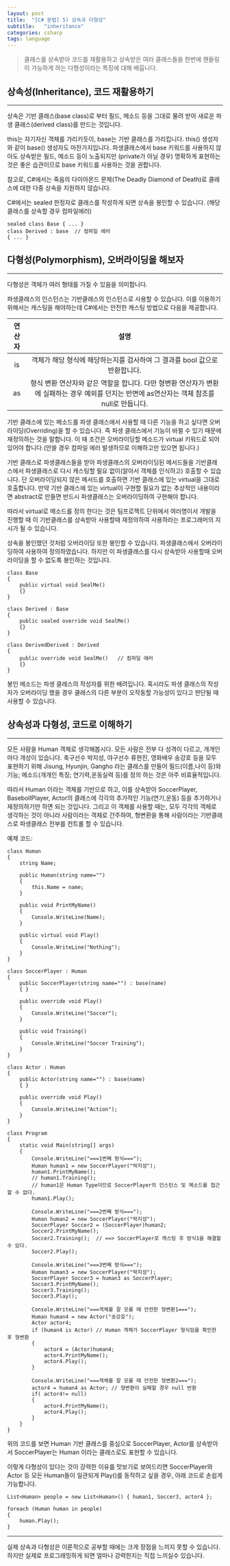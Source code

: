 ```yaml
---
layout: post
title:  "[C# 문법] 5) 상속과 다형성"
subtitle:   "inheritance"
categories: csharp
tags: language
---
```


> 클래스를 상속받아 코드를 재활용하고 상속받은 여러 클래스들을 한번에 핸들링이 가능하게 하는 다형성이라는 특징에 대해 배웁니다. 

## 상속성(Inheritance), 코드 재활용하기
---

상속은 기반 클래스(base class)로 부터 필드, 메소드 등을 그대로 물려 받아 새로운 파생 클래스(derived class)를 만드는 것입니다.

this는 자기자신 객체를 가리키듯이, base는 기반 클래스를 가리킵니다. this() 생성자와 같이 base() 생성자도 마찬가지입니다.
파생클래스에서 base 키워드를 사용하지 않아도 상속받은 필드, 메소드 등이 노출되지만 (private가 아닐 경우) 명확하게 표현하는 것은 좋은 습관이므로 base 키워드를 사용하는 것을 권합니다.

참고로, C#에서는 죽음의 다이아몬드 문제(The Deadly Diamond of Death)로 클래스에 대한 다중 상속을 지원하지 않습니다.

C#에서는 sealed 한정자로 클래스를 작성하게 되면 상속을 봉인할 수 있습니다. (해당 클래스를 상속할 경우 컴파일에러)

```
sealed class Base { ... }
class Derived : base  // 컴파일 에러
{ ... }
```

## 다형성(Polymorphism), 오버라이딩을 해보자
---

다형성은 객체가 여러 형태를 가질 수 있음을 의미합니다.

파생클래스의 인스턴스는 기반클래스의 인스턴스로 사용할 수 있습니다. 이를 이용하기 위해서는 캐스팅을 해야하는데 C#에서는 안전한 캐스팅 방법으로 다음을 제공합니다.

| 연산자 |                                                                      설명                                                                      |
|:------:|:----------------------------------------------------------------------------------------------------------------------------------------------:|
| is     | 객체가 해당 형식에 해당하는지를 검사하여 그 결과를 bool 값으로 반환합니다.                                                                     |
| as     | 형식 변환 연산자와 같은 역할을 합니다. 다만 형변환 연산자가 변환에 실패하는 경우 예외를 던지는  반면에 as연산자는 객체 참조를 null로 만듭니다. |


기반 클래스에 있는 메소드를 파생 클래스에서 사용할 때 다른 기능을 하고 싶다면 오버라이딩(Overriding)을 할 수 있습니다. 즉 파생 클래스에서 기능이 바뀔 수 있기 때문에 재정의하는 것을 말합니다. 이 때 조건은 오버라이딩할 메소드가 virtual 키워드로 되어있어야 합니다.(안쓸 경우 컴파일 에러 발생하므로 이해하고만 있으면 됩니다.)

기반 클래스로 파생클래스들을 받아 파생클래스의 오버라이딩된 메서드들을 기반클래스에서 파생클래스로 다시 캐스팅할 필요 없이(알아서 객체를 인식하고) 호출할 수 있습니다. 단 오버라이딩되지 않은 메서드를 호출하면 기반 클래스에 있는 virtual을 그대로 호출합니다. 만약 기반 클래스에 있는 virtual이 구현할 필요가 없는 추상적인 내용이라면 abstract로 만들면 반드시 파생클래스는 오버라이딩하여 구현해야 합니다.

따라서 virtual로 메소드를 정의 한다는 것은 팀프로젝트 단위에서 여러명이서 개발을 진행할 때 이 기반클래스를 상속받아 사용할때 재정의하여 사용하라는 프로그래머의 지시가 될 수 있습니다.

상속을 봉인했던 것처럼 오버라이딩 또한 봉인할 수 있습니다. 파생클래스에서 오버라이딩하여 사용하여 정의하였습니다. 하지만 이 파생클래스를 다시 상속받아 사용할때 오버라이딩을 할 수 없도록 봉인하는 것입니다.

```
class Base
{
	public virtual void SealMe()
	{}
}

class Derived : Base
{
	public sealed override void SealMe()
	{}
}

class DerivedDerived : Derived
{
	public override void SealMe()   // 컴파일 에러
	{}
}

```

봉인 메소드는 파생 클래스의 작성자를 위한 배려입니다. 혹시라도 파생 클래스의 작성자가 오버라이딩 했을 경우 클래스의 다른 부분이 오작동할 가능성이 있다고 판단될 때 사용할 수 있습니다.

## 상속성과 다형성, 코드로 이해하기
---

모든 사람을 Human 객체로 생각해봅시다. 모든 사람은 전부 다 성격이 다르고, 개개인마다 개성이 있습니다. 축구선수 박지성, 야구선수 류현진, 영화배우 송강호 등을 모두 표현하기 위해 Jisung, Hyunjin, Gangho 라는 클래스를 만들어 필드(이름,나이 등)와 기능; 메소드(개개인 특징; 연기력,운동실력 등)를 정의 하는 것은 아주 비효율적입니다.

따라서 Human 이라는 객체를 기반으로 하고, 이를 상속받아 SoccerPlayer, BasebollPlayer, Actor의 클래스에 각각의 추가적인 기능(연기,운동) 등을 추가하거나 재정의하기만 하면 되는 것입니다. 그리고 이 객체를 사용할 때는, 모두 각각의 객체로 생각하는 것이 아니라 사람이라는 객체로 간주하여, 형변환을 통해 사람이라는 기반클래스로 파생클래스 전부를 컨트롤 할 수 있습니다.

예제 코드:
```
class Human
{
    string Name;

    public Human(string name="")
    {
        this.Name = name;
    }

    public void PrintMyName()
    {
        Console.WriteLine(Name);
    }

    public virtual void Play()
    {
        Console.WriteLine("Nothing");
    }
}

class SoccerPlayer : Human
{
    public SoccerPlayer(string name="") : base(name)
    { }

    public override void Play()
    {
        Console.WriteLine("Soccer");
    }

    public void Training()
    {
        Console.WriteLine("Soccer Training");
    }
}

class Actor : Human
{
    public Actor(string name="") : base(name)
    { }

    public override void Play()
    {
        Console.WriteLine("Action");
    }
}

class Program
{
    static void Main(string[] args)
    {
        Console.WriteLine("===1번째 방식===");
        Human human1 = new SoccerPlayer("박지성");
        human1.PrintMyName();
        // human1.Training(); 
        // human1은 Human Type이므로 SoccerPlayer의 인스턴스 및 메소드를 접근할 수 없다.
        human1.Play();

        Console.WriteLine("===2번째 방식===");
        Human human2 = new SoccerPlayer("박지성");
        SoccerPlayer Soccer2 = (SoccerPlayer)human2;
        Soccer2.PrintMyName();
        Soccer2.Training();  // ==> SoccerPlayer로 캐스팅 후 방식1을 해결할 수 있다.
        Soccer2.Play();

        Console.WriteLine("===3번째 방식===");
        Human human3 = new SoccerPlayer("박지성");
        SoccerPlayer Soccer3 = human3 as SoccerPlayer;
        Soccer3.PrintMyName();
        Soccer3.Training();
        Soccer3.Play();

        Console.WriteLine("===객체를 잘 모를 때 안전한 형변환1===");
        Human human4 = new Actor("송강호");
        Actor actor4;
        if (human4 is Actor) // Human 객체가 SoccerPlayer 형식임을 확인한 후 형변환
        {
            actor4 = (Actor)human4;
            actor4.PrintMyName();
            actor4.Play();
        }

        Console.WriteLine("===객체를 잘 모를 때 안전한 형변환2===");
        actor4 = human4 as Actor; // 형변환이 실패할 경우 null 반환
        if( actor4!= null)
        {
            actor4.PrintMyName();
            actor4.Play();
        }
    }
}
```

위의 코드를 보면 Human 기반 클래스를 중심으로 SoccerPlayer, Actor를 상속받아서 SoccerPlayer는 Human 이라는 클래스로도 표현할 수 있습니다.

이렇게 다형성이 있다는 것이 강력한 이유를 맛보기로 보여드리면 SoccerPlayer와 Actor 등 모든 Human들이 일관되게 Play()를 동작하고 싶을 경우, 아래 코드로 손쉽게 가능합니다.

```
List<Human> people = new List<Human>() { human1, Soccer3, actor4 };

foreach (Human human in people)
{
    human.Play();
}
```

---
실제 상속과 다형성은 이론적으로 공부할 때에는 크게 장점을 느끼지 못할 수 있습니다. 하지만 실제로 프로그래밍하게 되면 얼마나 강력한지는 직접 느끼실수 있습니다.